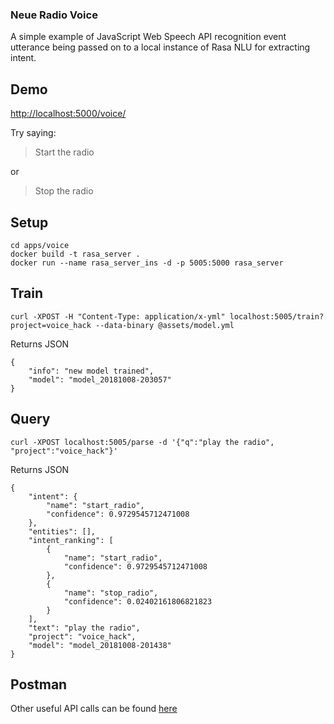 ### Neue Radio Voice


A simple example of JavaScript Web Speech API recognition event utterance being passed on to a local instance of Rasa NLU for extracting intent.

## Demo

[http://localhost:5000/voice/](http://localhost:5000/voice/)

Try saying:

> Start the radio

or

> Stop the radio


## Setup

```
cd apps/voice
docker build -t rasa_server .
docker run --name rasa_server_ins -d -p 5005:5000 rasa_server
```

## Train

```curl -XPOST -H "Content-Type: application/x-yml" localhost:5005/train?project=voice_hack --data-binary @assets/model.yml```

Returns JSON

```
{
    "info": "new model trained",
    "model": "model_20181008-203057"
}
```

## Query

```curl -XPOST localhost:5005/parse -d '{"q":"play the radio", "project":"voice_hack"}'```

Returns JSON

```
{
    "intent": {
        "name": "start_radio",
        "confidence": 0.9729545712471008
    },
    "entities": [],
    "intent_ranking": [
        {
            "name": "start_radio",
            "confidence": 0.9729545712471008
        },
        {
            "name": "stop_radio",
            "confidence": 0.02402161806821823
        }
    ],
    "text": "play the radio",
    "project": "voice_hack",
    "model": "model_20181008-201438"
}
```

## Postman

Other useful API calls can be found [here](https://documenter.getpostman.com/view/924347/RWgozeGu)
